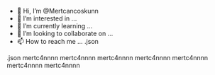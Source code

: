 - 👋 Hi, I’m @Mertcancoskunn
- 👀 I’m interested in ...
- 🌱 I’m currently learning ...
- 💞️ I’m looking to collaborate on ...
- 📫 How to reach me ...
.json
<!---
Mertcancoskunn/Mertcancoskunn is a ✨ special ✨ repository because its `README.md` (this file) appears on your GitHub profile.
You can click the Preview link to take a look at your changes.
--->
.json
mertc4nnnn mertc4nnnn mertc4nnnn mertc4nnnn
mertc4nnnn mertc4nnnn
mertc4nnnn

